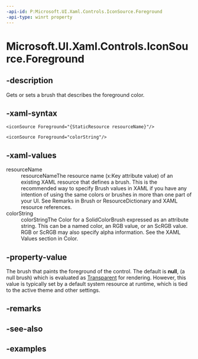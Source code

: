 ```yaml
---
-api-id: P:Microsoft.UI.Xaml.Controls.IconSource.Foreground
-api-type: winrt property
---
```


<!-- Property syntax.
public Brush Foreground { get;  set; }
-->

# Microsoft.UI.Xaml.Controls.IconSource.Foreground

## -description

Gets or sets a brush that describes the foreground color.

## -xaml-syntax
```xaml
<iconSource Foreground="{StaticResource resourceName}"/>
```

```xaml
<iconSource Foreground="colorString"/>
```

## -xaml-values

<dl><dt>resourceName</dt><dd>resourceNameThe resource name (x:Key attribute value) of an existing XAML resource that defines a brush. This is the recommended way to specify Brush values in XAML if you have any intention of using the same colors or brushes in more than one part of your UI. See Remarks in Brush or ResourceDictionary and XAML resource references.</dd>
<dt>colorString</dt><dd>colorStringThe Color for a SolidColorBrush expressed as an attribute string. This can be a named color, an RGB value, or an ScRGB value. RGB or ScRGB may also specify alpha information. See the XAML Values section in Color.</dd>
</dl>

## -property-value

The brush that paints the foreground of the control. The default is **null**, (a null brush) which is evaluated as [Transparent](../windows.ui/colors_transparent.md) for rendering. However, this value is typically set by a default system resource at runtime, which is tied to the active theme and other settings.

## -remarks

## -see-also

## -examples

